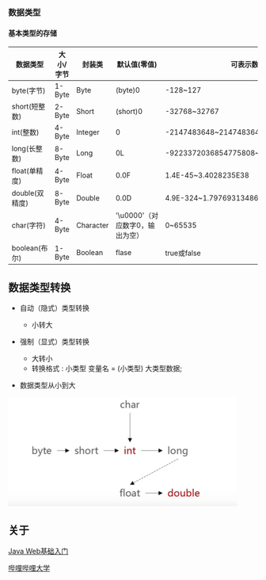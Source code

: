 ### 数据类型
#### 基本类型的存储



| 数据类型       | 大小/字节 | 封装类    | 默认值(零值)                    | 可表示数据范围                           |
| -------------- | --------- | --------- | ------------------------------- | ---------------------------------------- |
| byte(字节)     | 1-Byte    | Byte      | (byte)0                         | -128~127                                 |
| short(短整数)  | 2-Byte    | Short     | (short)0                        | -32768~32767                             |
| int(整数)      | 4-Byte    | Integer   | 0                               | -2147483648~2147483647                   |
| long(长整数)   | 8-Byte    | Long      | 0L                              | -9223372036854775808~9223372036854775807 |
| float(单精度)  | 4-Byte    | Float     | 0.0F                            | 1.4E-45~3.4028235E38                     |
| double(双精度) | 8-Byte    | Double    | 0.0D                            | 4.9E-324~1.7976931348623157E308          |
| char(字符)     | 4-Byte    | Character | '\u0000'（对应数字0，输出为空） | 0~65535                                  |
| boolean(布尔)  | 1-Byte    | Boolean   | flase                           | true或false                              |



## 数据类型转换

-   自动（隐式）类型转换
    -   小转大
-   强制（显式）类型转换
    -   大转小
    -   转换格式 : 小类型 变量名 = (小类型) 大类型数据;



-   数据类型从小到大

![image-20201120202921723](images/image-20201120202921723.png)





## 关于

[Java Web基础入门 ](https://www.cnblogs.com/woshimrf/p/java-web-springboot.html)

[哔哩哔哩大学](https://www.bilibili.com/video/BV1Wx411f7qN?p=21)